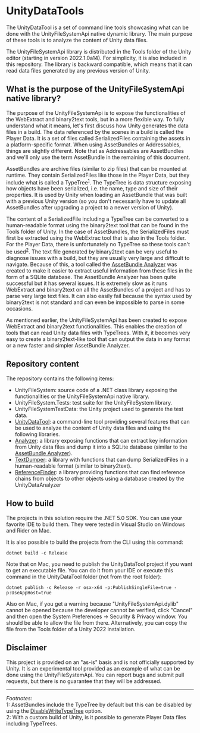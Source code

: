 # UnityDataTools

The UnityDataTool is a set of command line tools showcasing what can be done with the UnityFileSystemApi native dynamic library. The main purpose of these tools is to analyze the content of Unity data files.

The UnityFileSystemApi library is distributed in the Tools folder of the Unity editor (starting in version 2022.1.0a14). For simplicity, it is also included in
this repository. The library is backward compatible, which means that it can read data files generated by any previous version of Unity.

## What is the purpose of the UnityFileSystemApi native library?

The purpose of the UnityFileSystemApi is to expose the functionalities of the WebExtract and binary2text tools, but in a more flexible way. To fully understand
what it means, let's first discuss how Unity generates the data files in a build. The data referenced by the scenes in a build is called the Player Data.
It is a set of files called SerializedFiles containing the assets in a platform-specific format. When using AssetBundles or Addressables, things are slightly
different. Note that as Addressables are AssetBundles and we'll only use the term AssetBundle in the remaining of this document.

AssetBundles are archive files (similar to zip files) that can be mounted at runtime. They contain SerializedFiles like those in the Player Data, but they include what is called a
TypeTree<sup>[1](#footnote1)</sup>. The TypeTree is data structure exposing how objects have been serialized, i.e. the name, type and size of their properties.
It is used by Unity when loading an AssetBundle that was built with a previous Unity version (so you don't necessarily have to update all AssetBundles after
upgrading a project to a newer version of Unity).

The content of a SerializedFile including a TypeTree can be converted to a human-readable format using the binary2text tool that can be found in the Tools
folder of Unity. In the case of AssetBundles, the SerializedFiles must first be extracted using the WebExtrac tool that is also in the Tools folder. For the
Player Data, there is unfortunately no TypeTree so these tools can't be used<sup>[2](#footnote2)</sup>. The text file generated by binary2text can be very
useful to diagnose issues with a build, but they are usually very large and difficult to navigate. Because of this, a tool called the
[AssetBundle Analyzer](https://github.com/faelenor/asset-bundle-analyzer) was created to make it easier to extract useful information from these files in the
form of a SQLite database. The AssetBundle Analyzer has been quite successful but it has several issues. It is extremely slow as it runs WebExtract and
binary2text on all the AssetBundles of a project and has to parse very large text files. It can also easily fail because the syntax used by binary2text is not
standard and can even be impossible to parse in some occasions.

As mentioned earlier, the UnityFileSystemApi has been created to expose WebExtract and binary2text functionalities. This enables the creation of tools that
can read Unity data files with TypeTrees. With it, it becomes very easy to create a binary2text-like tool that can output the data in any format or a new
faster and simpler AssetBundle Analyzer.

## Repository content

The repository contains the following items:
* UnityFileSystem: source code of a .NET class library exposing the functionalities or the UnityFileSystemApi native library.
* UnityFileSystem.Tests: test suite for the UnityFileSystem library.
* UnityFileSystemTestData: the Unity project used to generate the test data.
* [UnityDataTool](UnityDataTool/README.md): a command-line tool providing several features that can be used to analyze the content of Unity data files and using the following libraries.
* [Analyzer](Analyzer/README.md): a library exposing functions that can extract key information from Unity data files and dump it into a SQLite database (similar to the [AssetBundle Analyzer](https://github.com/faelenor/asset-bundle-analyzer)).
* [TextDumper](TextDumper/README.md): a library with functions that can dump SerializedFiles in a human-readable format (similar to binary2text).
* [ReferenceFinder](ReferenceFinder/README.md): a library providing functions that can find reference chains from objects to other objects using a database created by the UnityDataAnalyzer

## How to build

The projects in this solution require the .NET 5.0 SDK. You can use your favorite IDE to build them. They were tested in Visual Studio on Windows and Rider on Mac.

It is also possible to build the projects from the CLI using this command:

`dotnet build -c Release`

Note that on Mac, you need to publish the UnityDataTool project if you want to get an executable file. You can do it from your IDE or execute this command
in the UnityDataTool folder (not from the root folder):

`dotnet publish -c Release -r osx-x64 -p:PublishSingleFile=true -p:UseAppHost=true`

Also on Mac, if you get a warning because "UnityFileSystemApi.dylib" cannot be opened because the developer cannot be verified, click "Cancel" and
then open the System Preferences -> Security & Privacy window. You should be able to allow the file from there. Alternatively, you can copy the file from the
Tools folder of a Unity 2022 installation.

## Disclaimer

This project is provided on an "as-is" basis and is not officially supported by Unity. It is an experimental tool provided as an example of what can be done using the UnityFileSystemApi. You can report bugs and submit pull requests, but there is no guarantee that they will be addressed.

---
*Footnotes*:  
<a name="footnote1">1</a>: AssetBundles include the TypeTree by default but this can be disabled by using the
[DisableWriteTypeTree](https://docs.unity3d.com/ScriptReference/BuildAssetBundleOptions.DisableWriteTypeTree.html) option.  
<a name="footnote2">2</a>: With a custom build of Unity, is it possible to generate Player Data files including TypeTrees.
